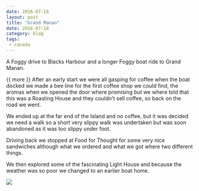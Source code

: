 ```yaml
---
date: 2016-07-18
layout: post
title: "Grand Manan"
date: 2016-07-18
category: blog
tags:
 - canada 
---
```


<!--start excerpt-->

A Foggy drive to Blacks Harbour and a longer Foggy boat ride to Grand Manan.

{{ more }}
After an early start we were all gasping for coffee when the boat docked we made a bee line for the first coffee shop we could find, the aromas when we opened the door where promising but we where told that this was a Roasting House and they couldn't sell coffee, so back on the road we went.

We ended up at the far end of the Island and no coffee, but it was decided we need a walk so a short very slippy walk was undertaken but was soon abandoned as it was too slippy under foot.

Driving back we stopped at Food for Thought for some very nice sandwiches although what we ordered and what we got where two different things.

We then explored some of the fascinating Light House and because the weather was so poor we changed to an earlier boat home.

![](/images/2016/2016-07-18-grand-manan.jpg)

